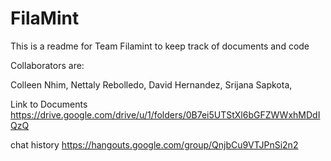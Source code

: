 # FilaMint

This is a readme for Team Filamint to keep track of documents and code 

Collaborators are:

Colleen Nhim, 
Nettaly Rebolledo, 
David Hernandez, 
Srijana Sapkota,

Link to Documents
https://drive.google.com/drive/u/1/folders/0B7ei5UTStXl6bGFZWWxhMDdIQzQ

chat history
https://hangouts.google.com/group/QnjbCu9VTJPnSi2n2
